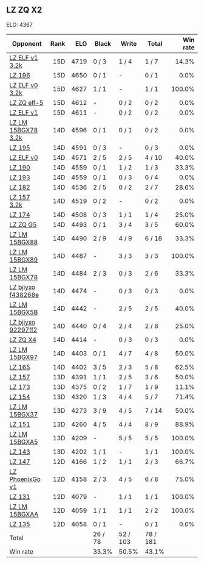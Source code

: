 ## LZ ZQ X2 ##

ELO: 4367

Opponent | Rank | ELO | Black | Write | Total | Win rate
---------|-----:|----:|-------|-------|-------|-------:
[LZ ELF v1 3.2k](LZ%20ELF%20v1%203.2k.md) | 15D | 4719 | 0 / 3 | 1 / 4 | 1 / 7 | 14.3%
[LZ 196](LZ%20196.md) | 15D | 4650 | 0 / 1 | - | 0 / 1 | 0.0%
[LZ ELF v0 3.2k](LZ%20ELF%20v0%203.2k.md) | 15D | 4627 | 1 / 1 | - | 1 / 1 | 100.0%
[LZ ZQ elf-5](LZ%20ZQ%20elf-5.md) | 15D | 4612 | - | 0 / 2 | 0 / 2 | 0.0%
[LZ ELF v1](LZ%20ELF%20v1.md) | 15D | 4611 | - | 0 / 2 | 0 / 2 | 0.0%
[LZ LM 15BGX78 3.2k](LZ%20LM%2015BGX78%203.2k.md) | 14D | 4596 | 0 / 1 | 0 / 1 | 0 / 2 | 0.0%
[LZ 195](LZ%20195.md) | 14D | 4591 | 0 / 3 | - | 0 / 3 | 0.0%
[LZ ELF v0](LZ%20ELF%20v0.md) | 14D | 4571 | 2 / 5 | 2 / 5 | 4 / 10 | 40.0%
[LZ 190](LZ%20190.md) | 14D | 4559 | 0 / 1 | 1 / 2 | 1 / 3 | 33.3%
[LZ 193](LZ%20193.md) | 14D | 4559 | 0 / 1 | 0 / 3 | 0 / 4 | 0.0%
[LZ 182](LZ%20182.md) | 14D | 4536 | 2 / 5 | 0 / 2 | 2 / 7 | 28.6%
[LZ 157 3.2k](LZ%20157%203.2k.md) | 14D | 4519 | 0 / 2 | - | 0 / 2 | 0.0%
[LZ 174](LZ%20174.md) | 14D | 4508 | 0 / 3 | 1 / 1 | 1 / 4 | 25.0%
[LZ ZQ G5](LZ%20ZQ%20G5.md) | 14D | 4493 | 0 / 1 | 3 / 4 | 3 / 5 | 60.0%
[LZ LM 15BGX88](LZ%20LM%2015BGX88.md) | 14D | 4490 | 2 / 9 | 4 / 9 | 6 / 18 | 33.3%
[LZ LM 15BGX89](LZ%20LM%2015BGX89.md) | 14D | 4487 | - | 3 / 3 | 3 / 3 | 100.0%
[LZ LM 15BGX78](LZ%20LM%2015BGX78.md) | 14D | 4484 | 2 / 3 | 0 / 3 | 2 / 6 | 33.3%
[LZ bjiyxo f438268e](LZ%20bjiyxo%20f438268e.md) | 14D | 4474 | - | 0 / 3 | 0 / 3 | 0.0%
[LZ LM 15BGX5B](LZ%20LM%2015BGX5B.md) | 14D | 4442 | - | 2 / 5 | 2 / 5 | 40.0%
[LZ bjiyxo 92297ff2](LZ%20bjiyxo%2092297ff2.md) | 14D | 4440 | 0 / 4 | 2 / 4 | 2 / 8 | 25.0%
[LZ ZQ X4](LZ%20ZQ%20X4.md) | 14D | 4414 | - | 0 / 3 | 0 / 3 | 0.0%
[LZ LM 15BGX97](LZ%20LM%2015BGX97.md) | 14D | 4403 | 0 / 1 | 4 / 7 | 4 / 8 | 50.0%
[LZ 165](LZ%20165.md) | 14D | 4402 | 3 / 5 | 2 / 3 | 5 / 8 | 62.5%
[LZ 157](LZ%20157.md) | 13D | 4391 | 1 / 1 | 2 / 5 | 3 / 6 | 50.0%
[LZ 173](LZ%20173.md) | 13D | 4375 | 0 / 2 | 1 / 7 | 1 / 9 | 11.1%
[LZ 154](LZ%20154.md) | 13D | 4320 | 1 / 3 | 4 / 4 | 5 / 7 | 71.4%
[LZ LM 15BGX37](LZ%20LM%2015BGX37.md) | 13D | 4273 | 3 / 9 | 4 / 5 | 7 / 14 | 50.0%
[LZ 151](LZ%20151.md) | 13D | 4260 | 4 / 5 | 4 / 4 | 8 / 9 | 88.9%
[LZ LM 15BGXA5](LZ%20LM%2015BGXA5.md) | 13D | 4209 | - | 5 / 5 | 5 / 5 | 100.0%
[LZ 143](LZ%20143.md) | 13D | 4202 | 1 / 1 | - | 1 / 1 | 100.0%
[LZ 147](LZ%20147.md) | 12D | 4166 | 1 / 2 | 1 / 1 | 2 / 3 | 66.7%
[LZ PhoenixGo v1](LZ%20PhoenixGo%20v1.md) | 12D | 4158 | 2 / 3 | 4 / 5 | 6 / 8 | 75.0%
[LZ 131](LZ%20131.md) | 12D | 4079 | - | 1 / 1 | 1 / 1 | 100.0%
[LZ LM 15BGXAA](LZ%20LM%2015BGXAA.md) | 12D | 4059 | 1 / 1 | 1 / 1 | 2 / 2 | 100.0%
[LZ 135](LZ%20135.md) | 12D | 4058 | 0 / 1 | - | 0 / 1 | 0.0%
Total | | | 26 / 78 | 52 / 103 | 78 / 181 | 
Win rate| | | 33.3% | 50.5% | 43.1% | 
